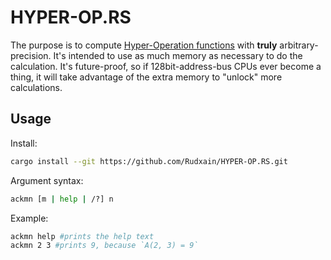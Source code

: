 # HYPER-OP.RS

The purpose is to compute [Hyper-Operation functions](https://en.wikipedia.org/wiki/Hyperoperation) with **truly** arbitrary-precision. It's intended to use as much memory as necessary to do the calculation. It's future-proof, so if 128bit-address-bus CPUs ever become a thing, it will take advantage of the extra memory to "unlock" more calculations.

## Usage

Install:

```sh
cargo install --git https://github.com/Rudxain/HYPER-OP.RS.git
```

Argument syntax:

```sh
ackmn [m | help | /?] n
```

Example:

```sh
ackmn help #prints the help text
ackmn 2 3 #prints 9, because `A(2, 3) = 9`
```
